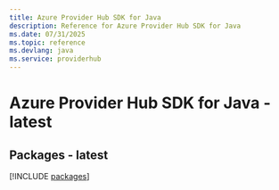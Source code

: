 ```yaml
---
title: Azure Provider Hub SDK for Java
description: Reference for Azure Provider Hub SDK for Java
ms.date: 07/31/2025
ms.topic: reference
ms.devlang: java
ms.service: providerhub
---
```

# Azure Provider Hub SDK for Java - latest
## Packages - latest
[!INCLUDE [packages](provider-hub-index.md)]